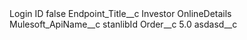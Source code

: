 <?xml version="1.0" encoding="UTF-8"?>
<CustomMetadata xmlns="http://soap.sforce.com/2006/04/metadata" xmlns:xsi="http://www.w3.org/2001/XMLSchema-instance" xmlns:xsd="http://www.w3.org/2001/XMLSchema">
    <label>Login ID</label>
    <protected>false</protected>
    <values>
        <field>Endpoint_Title__c</field>
        <value xsi:type="xsd:string">Investor OnlineDetails</value>
    </values>
    <values>
        <field>Mulesoft_ApiName__c</field>
        <value xsi:type="xsd:string">stanlibId</value>
    </values>
    <values>
        <field>Order__c</field>
        <value xsi:type="xsd:double">5.0</value>
    </values>
    <values>
        <field>asdasd__c</field>
        <value xsi:nil="true"/>
    </values>
</CustomMetadata>
